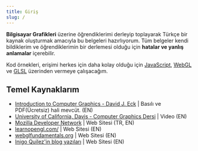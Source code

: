```yaml
---
title: Giriş
slug: /
---
```


**Bilgisayar Grafikleri** üzerine öğrendiklerimi derleyip toplayarak Türkçe bir kaynak oluşturmak amacıyla bu belgeleri hazırlıyorum. Tüm belgeler kendi bildiklerim ve öğrendiklerimin bir derlemesi olduğu için **hatalar ve yanlış anlamalar** içerebilir.

Kod örnekleri, erişimi herkes için daha kolay olduğu için [JavaScript](https://developer.mozilla.org/en-US/docs/Learn/JavaScript), [WebGL](https://developer.mozilla.org/en-US/docs/Web/API/WebGL_API) ve [GLSL](https://www.khronos.org/opengl/wiki/Core_Language_(GLSL)) üzerinden vermeye çalışacağım.

## Temel Kaynaklarım

* [Introduction to Computer Graphics - David J. Eck](http://math.hws.edu/graphicsbook/) | Basılı ve PDF(Ücretsiz) hali mevcüt. (EN)
*  [University of California, Davis - Computer Graphics Dersi](https://www.youtube.com/playlist?list=PL_w_qWAQZtAZhtzPI5pkAtcUVgmzdAP8g) | Video (EN)
* [Mozilla Developer Network](https://developer.mozilla.org) | Web Sitesi (TR, EN)
* [learnopengl.com/](https://learnopengl.com/) | Web Sitesi (EN)
* [webglfundamentals.org](https://webglfundamentals.org/) | Web Sitesi (EN)
* [Inigo Quilez'in blog yazıları](http://www.iquilezles.org/www/index.htm) | Web Sitesi (EN)
